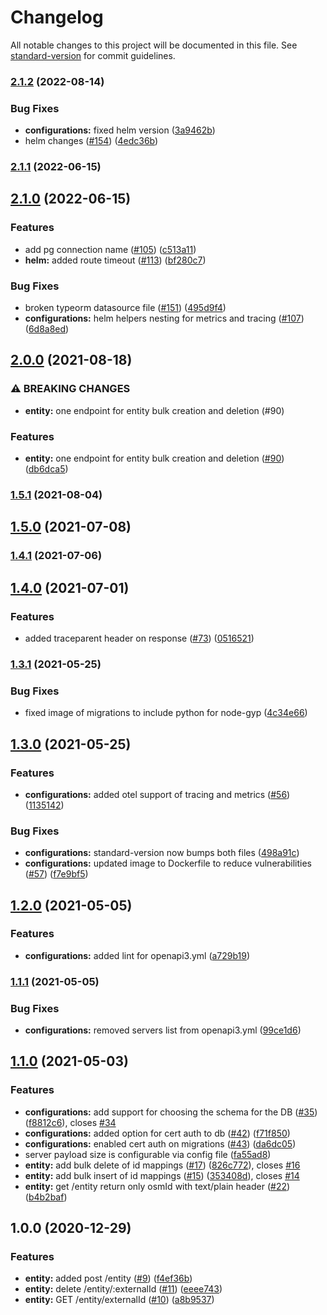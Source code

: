 # Changelog

All notable changes to this project will be documented in this file. See [standard-version](https://github.com/conventional-changelog/standard-version) for commit guidelines.

### [2.1.2](https://github.com/MapColonies/id-2-osm/compare/v2.1.1...v2.1.2) (2022-08-14)


### Bug Fixes

* **configurations:** fixed helm version ([3a9462b](https://github.com/MapColonies/id-2-osm/commit/3a9462baf3d06d25bc98f5fd5b25668f51703bba))
* helm changes ([#154](https://github.com/MapColonies/id-2-osm/issues/154)) ([4edc36b](https://github.com/MapColonies/id-2-osm/commit/4edc36b6b80aefb2fce6ec024409fa790879e462))

### [2.1.1](https://github.com/MapColonies/id-2-osm/compare/v2.1.0...v2.1.1) (2022-06-15)

## [2.1.0](https://github.com/MapColonies/id-2-osm/compare/v2.0.0...v2.1.0) (2022-06-15)


### Features

* add pg connection name ([#105](https://github.com/MapColonies/id-2-osm/issues/105)) ([c513a11](https://github.com/MapColonies/id-2-osm/commit/c513a117b7f5a7554fdbcc900eee20b8d7e50eeb))
* **helm:** added route timeout ([#113](https://github.com/MapColonies/id-2-osm/issues/113)) ([bf280c7](https://github.com/MapColonies/id-2-osm/commit/bf280c7dba4d3179b9969dd93f5138800ac818a5))


### Bug Fixes

* broken typeorm datasource file ([#151](https://github.com/MapColonies/id-2-osm/issues/151)) ([495d9f4](https://github.com/MapColonies/id-2-osm/commit/495d9f459b1d25416021283670e8af423280bd04))
* **configurations:** helm helpers nesting for metrics and tracing ([#107](https://github.com/MapColonies/id-2-osm/issues/107)) ([6d8a8ed](https://github.com/MapColonies/id-2-osm/commit/6d8a8ed3838c3b5c9a2ef2ea3568b8157d9f8613))

## [2.0.0](https://github.com/MapColonies/id-2-osm/compare/v1.5.1...v2.0.0) (2021-08-18)


### ⚠ BREAKING CHANGES

* **entity:** one endpoint for entity bulk creation and deletion (#90)

### Features

* **entity:** one endpoint for entity bulk creation and deletion ([#90](https://github.com/MapColonies/id-2-osm/issues/90)) ([db6dca5](https://github.com/MapColonies/id-2-osm/commit/db6dca527fd699a9ea70070f5c4269fa44c3c556))

### [1.5.1](https://github.com/MapColonies/id-2-osm/compare/v1.5.0...v1.5.1) (2021-08-04)

## [1.5.0](https://github.com/MapColonies/id-2-osm/compare/v1.4.1...v1.5.0) (2021-07-08)

### [1.4.1](https://github.com/MapColonies/id-2-osm/compare/v1.4.0...v1.4.1) (2021-07-06)

## [1.4.0](https://github.com/MapColonies/id-2-osm/compare/v1.3.1...v1.4.0) (2021-07-01)


### Features

* added traceparent header on response ([#73](https://github.com/MapColonies/id-2-osm/issues/73)) ([0516521](https://github.com/MapColonies/id-2-osm/commit/05165214d3d99df72fa466821d3a1553ab1d89a3))

### [1.3.1](https://github.com/MapColonies/id-2-osm/compare/v1.3.0...v1.3.1) (2021-05-25)


### Bug Fixes

* fixed image of migrations to include python for node-gyp ([4c34e66](https://github.com/MapColonies/id-2-osm/commit/4c34e66956aacf9396eddea5d46dbfbd1ce84ffe))

## [1.3.0](https://github.com/MapColonies/id-2-osm/compare/v1.2.0...v1.3.0) (2021-05-25)


### Features

* **configurations:** added otel support of tracing and metrics ([#56](https://github.com/MapColonies/id-2-osm/issues/56)) ([1135142](https://github.com/MapColonies/id-2-osm/commit/11351427981108b00dbf5e211a4a03741936a0fc))


### Bug Fixes

* **configurations:** standard-version now bumps both files ([498a91c](https://github.com/MapColonies/id-2-osm/commit/498a91cf547a76832c3120b22d54f5ec7b84eb6c))
* **configurations:** updated image to Dockerfile to reduce vulnerabilities ([#57](https://github.com/MapColonies/id-2-osm/issues/57)) ([f7e9bf5](https://github.com/MapColonies/id-2-osm/commit/f7e9bf54524b8c7150ee7f7ba404778d531a0bc8))

## [1.2.0](https://github.com/MapColonies/id-2-osm/compare/v1.1.1...v1.2.0) (2021-05-05)


### Features

* **configurations:** added lint for openapi3.yml ([a729b19](https://github.com/MapColonies/id-2-osm/commit/a729b19f0e4ad09fe39fbe8f14656bc9c1a2b507))

### [1.1.1](https://github.com/MapColonies/id-2-osm/compare/v1.1.0...v1.1.1) (2021-05-05)


### Bug Fixes

* **configurations:** removed servers list from openapi3.yml ([99ce1d6](https://github.com/MapColonies/id-2-osm/commit/99ce1d6b245572f2a28085461d11d76ca42f1ded))

## [1.1.0](https://github.com/MapColonies/id-2-osm/compare/v1.0.0...v1.1.0) (2021-05-03)


### Features

* **configurations:** add support for choosing the schema for the DB ([#35](https://github.com/MapColonies/id-2-osm/issues/35)) ([f8812c6](https://github.com/MapColonies/id-2-osm/commit/f8812c67235a7a9c5a54597503a6cc04f93c1f49)), closes [#34](https://github.com/MapColonies/id-2-osm/issues/34)
* **configurations:** added option for cert auth to db ([#42](https://github.com/MapColonies/id-2-osm/issues/42)) ([f71f850](https://github.com/MapColonies/id-2-osm/commit/f71f8500773f79ba91d70702b04d166639f186e3))
* **configurations:** enabled cert auth on migrations ([#43](https://github.com/MapColonies/id-2-osm/issues/43)) ([da6dc05](https://github.com/MapColonies/id-2-osm/commit/da6dc051d284cab1ffeac8a567f28eb5b27167bb))
* server payload size is configurable via config file ([fa55ad8](https://github.com/MapColonies/id-2-osm/commit/fa55ad87f3bfb149035f3d003c614560dd624e4b))
* **entity:** add bulk delete of id mappings ([#17](https://github.com/MapColonies/id-2-osm/issues/17)) ([826c772](https://github.com/MapColonies/id-2-osm/commit/826c772a9c49b035d6fb120e849e7bdc058827d5)), closes [#16](https://github.com/MapColonies/id-2-osm/issues/16)
* **entity:** add bulk insert of id mappings ([#15](https://github.com/MapColonies/id-2-osm/issues/15)) ([353408d](https://github.com/MapColonies/id-2-osm/commit/353408d49cb23e35f0f3ef16eab28c62c4a39147)), closes [#14](https://github.com/MapColonies/id-2-osm/issues/14)
* **entity:** get /entity return only osmId with text/plain header ([#22](https://github.com/MapColonies/id-2-osm/issues/22)) ([b4b2baf](https://github.com/MapColonies/id-2-osm/commit/b4b2bafbe90c76da13b512306cc3305ed15a0394))

## 1.0.0 (2020-12-29)


### Features

* **entity:** added post /entity ([#9](https://github.com/MapColonies/id-2-osm/issues/9)) ([f4ef36b](https://github.com/MapColonies/id-2-osm/commit/f4ef36b209a845cc88214978c60de8cd679ddd0f))
* **entity:** delete /entity/:externalId ([#11](https://github.com/MapColonies/id-2-osm/issues/11)) ([eeee743](https://github.com/MapColonies/id-2-osm/commit/eeee7437ddcd547ec1a4262931ba6bb2730d7662))
* **entity:** GET /entity/externalId ([#10](https://github.com/MapColonies/id-2-osm/issues/10)) ([a8b9537](https://github.com/MapColonies/id-2-osm/commit/a8b9537b7cb6b77a562dc5af301e1c4158ea3136))
